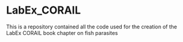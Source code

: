 # LabEx_CORAIL
This is a repository contained all the code used for the creation of the LabEx CORAIL book chapter on fish parasites

